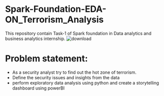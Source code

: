 # Spark-Foundation-EDA-ON_Terrorism_Analysis
This repository contain Task-1 of Spark foundation in Data analytics and business analytics internship.
![download](https://user-images.githubusercontent.com/98810351/209786312-3aac0380-43e0-4f69-8cb2-5cf1ada8ea58.jpg)
# Problem statement:
- As a security analyst try to find out the hot zone of terrorism.
- Define the security issues and insights from the data
- perform exploratory data analysis using python and create a storytelling dashboard using powerBI
